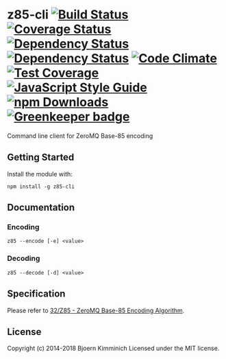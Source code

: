 # z85-cli [![Build Status](https://secure.travis-ci.org/bkimminich/z85-cli.png?branch=master)](http://travis-ci.org/bkimminich/z85-cli) [![Coverage Status](https://img.shields.io/coveralls/bkimminich/z85-cli.svg)](https://coveralls.io/r/bkimminich/z85-cli) [![Dependency Status](https://gemnasium.com/bkimminich/z85-cli.svg)](https://gemnasium.com/bkimminich/z85-cli) [![Dependency Status](https://www.versioneye.com/user/projects/561e4f5836d0ab0019000112/badge.svg?style=flat)](https://www.versioneye.com/user/projects/561e4f5836d0ab0019000112) [![Code Climate](https://codeclimate.com/github/bkimminich/z85-cli/badges/gpa.svg)](https://codeclimate.com/github/bkimminich/z85-cli) [![Test Coverage](https://codeclimate.com/github/bkimminich/z85-cli/badges/coverage.svg)](https://codeclimate.com/github/bkimminich/z85-cli/coverage) [![JavaScript Style Guide](https://img.shields.io/badge/code%20style-standard-brightgreen.svg)](http://standardjs.com/) [![npm Downloads](https://img.shields.io/npm/dm/z85-cli.svg)](https://www.npmjs.com/package/z85-cli) [![Greenkeeper badge](https://badges.greenkeeper.io/bkimminich/z85-cli.svg)](https://greenkeeper.io/)

Command line client for ZeroMQ Base-85 encoding

## Getting Started
Install the module with:

```
npm install -g z85-cli
```

## Documentation

### Encoding
```
z85 --encode [-e] <value>
```

### Decoding
```
z85 --decode [-d] <value>
```

## Specification

Please refer to [32/Z85 - ZeroMQ Base-85 Encoding Algorithm](http://rfc.zeromq.org/spec:32). 

## License
Copyright (c) 2014-2018 Bjoern Kimminich
Licensed under the MIT license.
